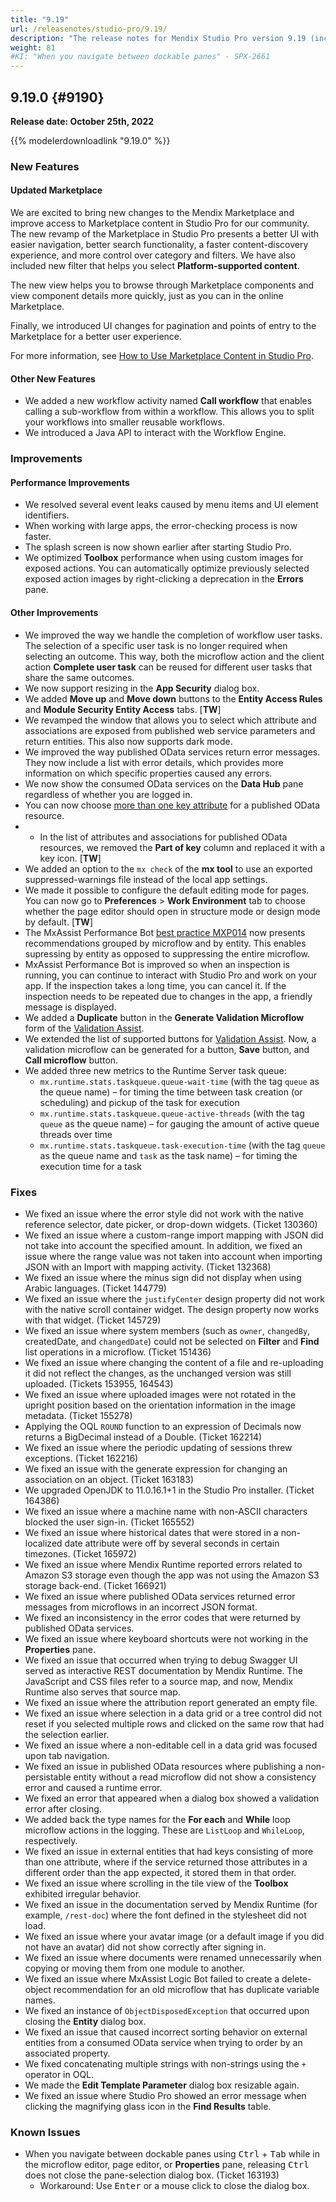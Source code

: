 ```yaml
---
title: "9.19"
url: /releasenotes/studio-pro/9.19/
description: "The release notes for Mendix Studio Pro version 9.19 (including all patches) with details on new features, bug fixes, and known issues."
weight: 81
#KI: "When you navigate between dockable panes" - SPX-2661
---
```


## 9.19.0 {#9190}

**Release date: October 25th, 2022**

{{% modelerdownloadlink "9.19.0" %}}

### New Features

#### Updated Marketplace

We are excited to bring new changes to the Mendix Marketplace and improve access to Marketplace content in Studio Pro for our community. The new revamp of the Marketplace in Studio Pro presents a better UI with easier navigation, better search functionality, a faster content-discovery experience, and more control over category and filters. We have also included new filter that helps you select **Platform-supported content**. 

The new view helps you to browse through Marketplace components and view component details more quickly, just as you can in the online Marketplace. 

Finally, we introduced UI changes for pagination and points of entry to the Marketplace for a better user experience.

For more information, see [How to Use Marketplace Content in Studio Pro](/appstore/general/app-store-content/).

#### Other New Features

* We added a new workflow activity named **Call workflow** that enables calling a sub-workflow from within a workflow. This allows you to split your workflows into smaller reusable workflows.
* We introduced a Java API to interact with the Workflow Engine. 

### Improvements

#### Performance Improvements

* We resolved several event leaks caused by menu items and UI element identifiers.
* When working with large apps, the error-checking process is now faster.
* The splash screen is now shown earlier after starting Studio Pro.
* We optimized **Toolbox** performance when using custom images for exposed actions. You can automatically optimize previously selected exposed action images by right-clicking a deprecation in the **Errors** pane.

#### Other Improvements

* We improved the way we handle the completion of workflow user tasks. The selection of a specific user task is no longer required when selecting an outcome. This way, both the microflow action and the client action **Complete user task** can be reused for different user tasks that share the same outcomes.
* We now support resizing in the **App Security** dialog box.
* We added **Move up** and **Move down** buttons to the **Entity Access Rules** and **Module Security Entity Access** tabs. [**TW**]
* We revamped the window that allows you to select which attribute and associations are exposed from published web service parameters and return entities. This also now supports dark mode.
* We improved the way published OData services return error messages. They now include a list with error details, which provides more information on which specific properties caused any errors.
* We now show the consumed OData services on the **Data Hub** pane regardless of whether you are logged in.
* You can now choose [more than one key attribute](/refguide/published-odata-resource/#select-attributes/) for a published OData resource.
* * In the list of attributes and associations for published OData resources, we removed the **Part of key** column and replaced it with a key icon. [**TW**]
* We added an option to the `mx check` of the **mx tool** to use an exported suppressed-warnings file instead of the local app settings.
* We made it possible to configure the default editing mode for pages. You can now go to **Preferences** > **Work Environment** tab to choose whether the page editor should open in structure mode or design mode by default. [**TW**]
* The MxAssist Performance Bot [best practice MXP014](/refguide/performance-best-practices/#mxp014/) now presents recommendations grouped by microflow and by entity. This enables supressing by entity as opposed to suppressing the entire microflow.
* MxAssist Performance Bot is improved so when an inspection is running, you can continue to interact with Studio Pro and work on your app. If the inspection takes a long time, you can cancel it. If the inspection needs to be repeated due to changes in the app, a friendly message is displayed.
* We added a **Duplicate** button in the **Generate Validation Microflow** form of the [Validation Assist](/refguide/validation-assist/).
* We extended the list of supported buttons for [Validation Assist](/refguide/validation-assist/). Now, a validation microflow can be generated for a button, **Save** button, and **Call microflow** button.
* We added three new metrics to the Runtime Server task queue:
    * `mx.runtime.stats.taskqueue.queue-wait-time` (with the tag `queue` as the queue name) – for timing the time between task creation (or scheduling) and pickup of the task for execution
    * `mx.runtime.stats.taskqueue.queue-active-threads` (with the tag `queue` as the queue name) – for gauging the amount of active queue threads over time
    * `mx.runtime.stats.taskqueue.task-execution-time` (with the tag `queue` as the queue name and `task` as the task name) – for timing the execution time for a task

### Fixes


* We fixed an issue where the error style did not work with the native reference selector, date picker, or drop-down widgets. (Ticket 130360)
* We fixed an issue where a custom-range import mapping with JSON did not take into account the specified amount. In addition, we fixed an issue where the range value was not taken into account when importing JSON with an Import with mapping activity. (Ticket 132368)
* We fixed an issue where the minus sign did not display when using Arabic languages. (Ticket 144779)
* We fixed an issue where the `justifyCenter` design property did not work with the native scroll container widget. The design property now works with that widget. (Ticket 145729)
* We fixed an issue where system members (such as `owner`, `changedBy`, createdDate, and `changedDate`) could not be selected on **Filter** and **Find** list operations in a microflow. (Ticket 151436)
* We fixed an issue where changing the content of a file and re-uploading it did not reflect the changes, as the unchanged version was still uploaded. (Tickets 153955, 164543)
* We fixed an issue where uploaded images were not rotated in the upright position based on the orientation information in the image metadata. (Ticket 155278)
* Applying the OQL `ROUND` function to an expression of Decimals now returns a BigDecimal instead of a Double. (Ticket 162214)
* We fixed an issue where the periodic updating of sessions threw exceptions. (Ticket 162216)
* We fixed an issue with the generate expression for changing an association on an object. (Ticket 163183)
* We upgraded OpenJDK to 11.0.16.1+1 in the Studio Pro installer. (Ticket 164386)
* We fixed an issue where a machine name with non-ASCII characters blocked the user sign-in. (Ticket 165552)
* We fixed an issue where historical dates that were stored in a non-localized date attribute were off by several seconds in certain timezones. (Ticket 165972)
* We fixed an issue where Mendix Runtime reported errors related to Amazon S3 storage even though the app was not using the Amazon S3 storage back-end. (Ticket 166921)
* We fixed an issue where published OData services returned error messages from microflows in an incorrect JSON format.
* We fixed an inconsistency in the error codes that were returned by published OData services.
* We fixed an issue where keyboard shortcuts were not working in the **Properties** pane.
* We fixed an issue that occurred when trying to debug Swagger UI served as interactive REST documentation by Mendix Runtime. The JavaScript and CSS files refer to a source map, and now, Mendix Runtime also serves that source map.
* We fixed an issue where the attribution report generated an empty file.
* We fixed an issue where selection in a data grid or a tree control did not reset if you selected multiple rows and clicked on the same row that had the selection earlier.
* We fixed an issue where a non-editable cell in a data grid was focused upon tab navigation.
* We fixed an issue in published OData resources where publishing a non-persistable entity without a read microflow did not show a consistency error and caused a runtime error.
* We fixed an error that appeared when a dialog box showed a validation error after closing.
* We added back the type names for the **For each** and **While** loop microflow actions in the logging. These are `ListLoop` and `WhileLoop`, respectively.
* We fixed an issue in external entities that had keys consisting of more than one attribute, where if the service returned those attributes in a different order than the app expected, it stored them in that order.
* We fixed an issue where scrolling in the tile view of the **Toolbox** exhibited irregular behavior.
* We fixed an issue in the documentation served by Mendix Runtime (for example, `/rest-doc`) where the font defined in the stylesheet did not load.
* We fixed an issue where your avatar image (or a default image if you did not have an avatar) did not show correctly after signing in.
* We fixed an issue where documents were renamed unnecessarily when copying or moving them from one module to another.
* We fixed an issue where MxAssist Logic Bot failed to create a delete-object recommendation for an old microflow that has duplicate variable names.
* We fixed an instance of `ObjectDisposedException` that occurred upon closing the **Entity** dialog box.
* We fixed an issue that caused incorrect sorting behavior on external entities from a consumed OData service when trying to order by an associated property.
* We fixed concatenating multiple strings with non-strings using the `+` operator in OQL.
* We made the **Edit Template Parameter** dialog box resizable again.
* We fixed an issue where Studio Pro showed an error message when clicking the magnifying glass icon in the **Find Results** table.

### Known Issues

* When you navigate between dockable panes using <kbd>Ctrl</kbd> + <kbd>Tab</kbd> while in the microflow editor, page editor, or **Properties** pane, releasing <kbd>Ctrl</kbd> does not close the pane-selection dialog box. (Ticket 163193)
    * Workaround: Use <kbd>Enter</kbd> or a mouse click to close the dialog box. 
